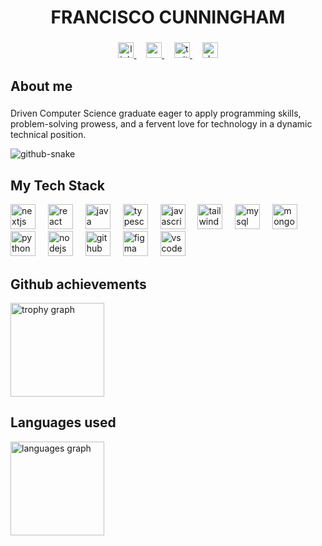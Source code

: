 
<h1 align="center">FRANCISCO CUNNINGHAM</h1>

###

<div align="center">
  <a href="https://www.linkedin.com/in/franciscocunningham/" target="_blank">
    <img src="https://img.shields.io/static/v1?message=LinkedIn&logo=linkedin&label=&color=0077B5&logoColor=white&labelColor=&style=flat" height="25" alt="linkedin logo"  />
  </a>
  &nbsp;&nbsp;&nbsp;
  <a href="mailto:cisko11@proton.me" target="_blank">
    <img src="https://img.shields.io/static/v1?message=Gmail&logo=gmail&label=&color=D14836&logoColor=white&labelColor=&style=flat" height="25" alt="gmail logo"  />
  </a>
  &nbsp;&nbsp;&nbsp;
  <a href="https://x.com/0xbizbit" target="_blank">
    <img src="https://img.shields.io/static/v1?message=Twitter&logo=twitter&label=&color=1DA1F2&logoColor=white&labelColor=&style=flat" height="25" alt="twitter logo"  />
  </a>
  &nbsp;&nbsp;&nbsp;
  <a href="https://francisco-cunningham-portfolio.vercel.app" target="_blank">
    <img src="https://img.shields.io/static/v1?message=My%20Website&logo=dev.to&label=&color=0A0A0A&logoColor=white&labelColor=&style=flat" height="25" alt="devto logo"  />
  </a>
</div>

###

<h2 align="left">About me</h2>

###

<p align="left">Driven Computer Science graduate eager to apply programming skills, problem-solving prowess, and a fervent love for technology in a dynamic technical position.</p>


<picture>
  <source media="(prefers-color-scheme: dark)" srcset="https://raw.githubusercontent.com/fctico11/fctico11/output/github-snake-dark.svg" />
  <source media="(prefers-color-scheme: light)" srcset="https://raw.githubusercontent.com/fctico11/fctico11/output/github-snake.svg" />
  <img alt="github-snake" src="https://raw.githubusercontent.com/fctico11/fctico11/output/github-snake.svg" />
</picture>

###
<h2 align="left">My Tech Stack</h2>


<div align="left">
  <img src="https://cdn.jsdelivr.net/gh/devicons/devicon/icons/nextjs/nextjs-original.svg" height="40" alt="nextjs logo"  />
  <img width="12" />
  <img src="https://cdn.jsdelivr.net/gh/devicons/devicon/icons/react/react-original.svg" height="40" alt="react logo"  />
  <img width="12" />
  <img src="https://cdn.jsdelivr.net/gh/devicons/devicon/icons/java/java-original.svg" height="40" alt="java logo"  />
  <img width="12" />
  <img src="https://cdn.jsdelivr.net/gh/devicons/devicon/icons/typescript/typescript-original.svg" height="40" alt="typescript logo"  />
  <img width="12" />
  <img src="https://cdn.jsdelivr.net/gh/devicons/devicon/icons/javascript/javascript-original.svg" height="40" alt="javascript logo"  />
  <img width="12" />
  <img src="https://cdn.jsdelivr.net/gh/devicons/devicon/icons/tailwindcss/tailwindcss-original-wordmark.svg" height="40" alt="tailwindcss logo"  />
  <img width="12" />
  <img src="https://cdn.jsdelivr.net/gh/devicons/devicon/icons/mysql/mysql-original.svg" height="40" alt="mysql logo"  />
  <img width="12" />
  <img src="https://cdn.jsdelivr.net/gh/devicons/devicon/icons/mongodb/mongodb-original.svg" height="40" alt="mongodb logo"  />
  <img width="12" />
  <img src="https://cdn.jsdelivr.net/gh/devicons/devicon/icons/python/python-original.svg" height="40" alt="python logo"  />
  <img width="12" />
  <img src="https://cdn.jsdelivr.net/gh/devicons/devicon/icons/nodejs/nodejs-original.svg" height="40" alt="nodejs logo"  />
  <img width="12" />
  <img src="https://cdn.jsdelivr.net/gh/devicons/devicon/icons/github/github-original.svg" height="40" alt="github logo"  />
  <img width="12" />
  <img src="https://cdn.jsdelivr.net/gh/devicons/devicon/icons/figma/figma-original.svg" height="40" alt="figma logo"  />
  <img width="12" />
  <img src="https://cdn.jsdelivr.net/gh/devicons/devicon/icons/vscode/vscode-original.svg" height="40" alt="vscode logo"  />
</div>


###
<h2 align="left">Github achievements</h2>
<div align="left">
  <img src="https://github-profile-trophy.vercel.app/?username=fctico11&theme=darkhub&column=4&row=1&margin-w=8&margin-h=10&no-bg=true&no-frame=true&order=4" height="150" alt="trophy graph" /> <br>
  
</div>

###
<h2 align="left">Languages used</h2>

<img src="https://github-readme-stats.vercel.app/api/top-langs?username=fctico11&locale=en&hide_title=false&layout=compact&card_width=320&langs_count=6&theme=github_dark&hide_border=true&order=2&custom_title=Languages%20Used" height="150" alt="languages graph"  />




<!-- <div align="center">
  <img src="https://profile-counter.glitch.me/jatinvaira/count.svg?"  />
</div> -->




<!--
**fctico11/fctico11** is a ✨ _special_ ✨ repository because its `README.md` (this file) appears on your GitHub profile.

Here are some ideas to get you started:

- 🔭 I’m currently working on ...
- 🌱 I’m currently learning ...
- 👯 I’m looking to collaborate on ...
- 🤔 I’m looking for help with ...
- 💬 Ask me about ...
- 📫 How to reach me: ...
- 😄 Pronouns: ...
- ⚡ Fun fact: ...
-->

